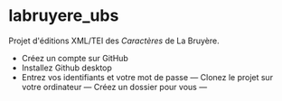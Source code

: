# labruyere_ubs

Projet d'éditions XML/TEI des _Caractères_ de La Bruyère. 

- Créez un compte sur GitHub
- Installez Github desktop
- Entrez vos identifiants et votre mot de passe
— Clonez le projet sur votre ordinateur
— Créez un dossier pour vous
— 
